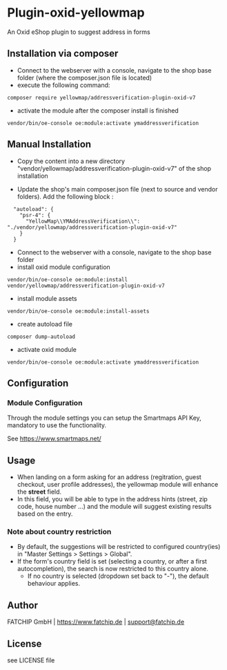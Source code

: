 # Plugin-oxid-yellowmap
An Oxid eShop plugin to suggest address in forms

## Installation via composer
- Connect to the webserver with a console, navigate to the shop base folder (where the composer.json file is located)
- execute the following command:
```
composer require yellowmap/addressverification-plugin-oxid-v7 
```
- activate the module after the composer install is finished
```
vendor/bin/oe-console oe:module:activate ymaddressverification
```

## Manual Installation
- Copy the content into a new directory "vendor/yellowmap/addressverification-plugin-oxid-v7" of the shop installation

- Update the shop's main composer.json file (next to source and vendor folders). Add the following block :
```
  "autoload": {
    "psr-4": {
      "YellowMap\\YMAddressVerification\\": "./vendor/yellowmap/addressverification-plugin-oxid-v7"
    }
  }
```

- Connect to the webserver with a console, navigate to the shop base folder
- install oxid module configuration
```
vendor/bin/oe-console oe:module:install vendor/yellowmap/addressverification-plugin-oxid-v7
```

- install module assets
```
vendor/bin/oe-console oe:module:install-assets
```
- create autoload file
```
composer dump-autoload
```

- activate oxid module
```
vendor/bin/oe-console oe:module:activate ymaddressverification
```

## Configuration

### Module Configuration
Through the module settings you can setup the Smartmaps API Key, mandatory to use the functionality. 

See https://www.smartmaps.net/

## Usage

- When landing on a form asking for an address (regitration, guest checkout, user profile addresses), the yellowmap module will enhance the **street** field.
- In this field, you will be able to type in the address hints (street, zip code, house number ...) and the module will suggest existing results based on the entry.

### Note about country restriction
- By default, the suggestions will be restricted to configured country(ies) in "Master Settings > Settings > Global".
- If the form's country field is set (selecting a country, or after a first autocompletion), the search is now restricted to this country alone.
  - If no country is selected (dropdown set back to "-"), the default behaviour applies.


## Author
FATCHIP GmbH | https://www.fatchip.de | support@fatchip.de

## License
see LICENSE file